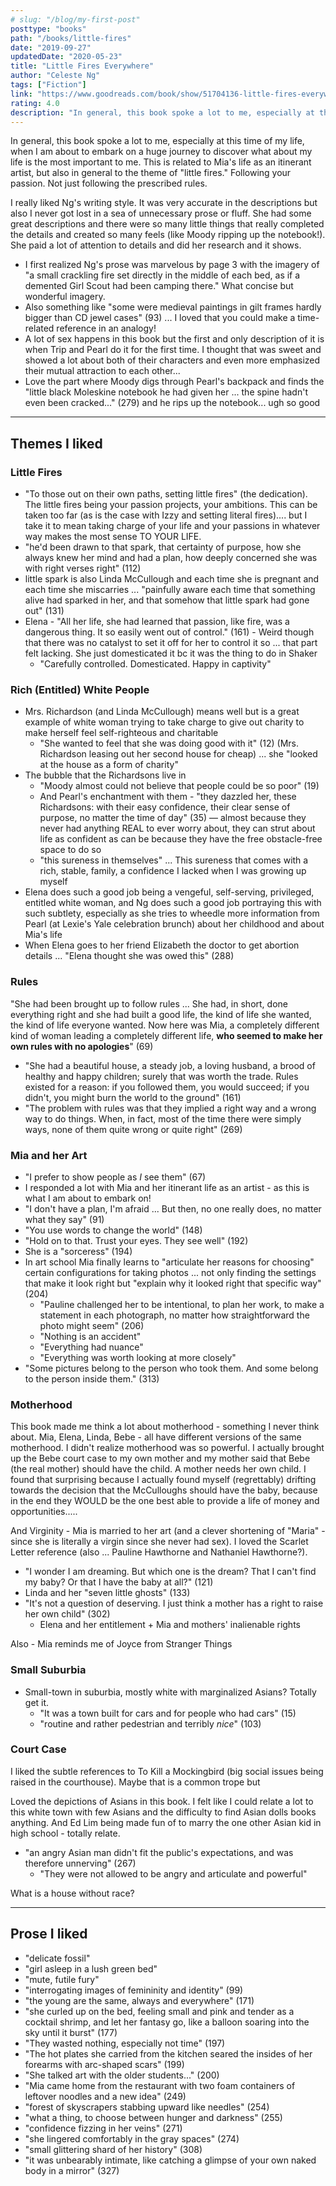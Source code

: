 ```yaml
---
# slug: "/blog/my-first-post"
posttype: "books"
path: "/books/little-fires"
date: "2019-09-27"
updatedDate: "2020-05-23"
title: "Little Fires Everywhere"
author: "Celeste Ng"
tags: ["Fiction"]
link: "https://www.goodreads.com/book/show/51704136-little-fires-everywhere"
rating: 4.0
description: "In general, this book spoke a lot to me, especially at this time of my life, when I am about to embark on a huge journey to discover what about my life is the most important to me. This is related to Mia's life as an itinerant artist, but also in general to the theme of 'little fires.' Following your passion. Not just following the prescribed rules."
---
```


In general, this book spoke a lot to me, especially at this time of my life, when I am about to embark on a huge journey to discover what about my life is the most important to me. This is related to Mia's life as an itinerant artist, but also in general to the theme of "little fires." Following your passion. Not just following the prescribed rules.

I really liked Ng's writing style. It was very accurate in the descriptions but also I never got lost in a sea of unnecessary prose or fluff. She had some great descriptions and there were so many little things that really completed the details and created so many feels (like Moody ripping up the notebook!). She paid a lot of attention to details and did her research and it shows. 

- I first realized Ng's prose was marvelous by page 3 with the imagery of "a small crackling fire set directly in the middle of each bed, as if a demented Girl Scout had been camping there." What concise but wonderful imagery.
- Also something like "some were medieval paintings in gilt frames hardly bigger than CD jewel cases" (93) ... I loved that you could make a time-related reference in an analogy!
- A lot of sex happens in this book but the first and only description of it is when Trip and Pearl do it for the first time. I thought that was sweet and showed a lot about both of their characters and even more emphasized their mutual attraction to each other...
- Love the part where Moody digs through Pearl's backpack and finds the "little black Moleskine notebook he had given her ... the spine hadn't even been cracked..." (279) and he rips up the notebook... ugh so good

---


## Themes I liked


### Little Fires

- "To those out on their own paths, setting little fires" (the dedication). The little fires being your passion projects, your ambitions. This can be taken too far (as is the case with Izzy and setting literal fires).... but I take it to mean taking charge of your life and your passions in whatever way makes the most sense TO YOUR LIFE.
- "he'd been drawn to that spark, that certainty of purpose, how she always knew her mind and had a plan, how deeply concerned she was with right verses right" (112)
- little spark is also Linda McCullough and each time she is pregnant and each time she miscarries ... "painfully aware each time that something alive had sparked in her, and that somehow that little spark had gone out" (131)
- Elena - "All her life, she had learned that passion, like fire, was a dangerous thing. It so easily went out of control." (161) - Weird though that there was no catalyst to set it off for her to control it so ... that part felt lacking. She just domesticated it bc it was the thing to do in Shaker
    - "Carefully controlled. Domesticated. Happy in captivity"

### Rich (Entitled) White People

- Mrs. Richardson (and Linda McCullough) means well but is a great example of white woman trying to take charge to give out charity to make herself feel self-righteous and charitable
    - "She wanted to feel that she was doing good with it" (12) (Mrs. Richardson leasing out her second house for cheap) ... she "looked at the house as a form of charity"
- The bubble that the Richardsons live in
    - "Moody almost could not believe that people could be so poor" (19)
    - And Pearl's enchantment with them - "they dazzled her, these Richardsons: with their easy confidence, their clear sense of purpose, no matter the time of day" (35) — almost because they never had anything REAL to ever worry about, they can strut about life as confident as can be because they have the free obstacle-free space to do so
    - "this sureness in themselves" ... This sureness that comes with a rich, stable, family, a confidence I lacked when I was growing up myself
- Elena does such a good job being a vengeful, self-serving, privileged, entitled white woman, and Ng does such a good job portraying this with such subtlety, especially as she tries to wheedle more information from Pearl (at Lexie's Yale celebration brunch) about her childhood and about Mia's life
- When Elena goes to her friend Elizabeth the doctor to get abortion details ... "Elena thought she was owed this" (288)

### Rules

"She had been brought up to follow rules ... She had, in short, done everything right and she had built a good life, the kind of life she wanted, the kind of life everyone wanted. Now here was Mia, a completely different kind of woman leading a completely different life, **who seemed to make her own rules with no apologies**" (69)

- "She had a beautiful house, a steady job, a loving husband, a brood of healthy and happy children; surely that was worth the trade. Rules existed for a reason: if you followed them, you would succeed; if you didn't, you might burn the world to the ground" (161)
- "The problem with rules was that they implied a right way and a wrong way to do things. When, in fact, most of the time there were simply ways, none of them quite wrong or quite right" (269)

### Mia and her Art

- "I prefer to show people as *I* see them" (67)
- I responded a lot with Mia and her itinerant life as an artist - as this is what I am about to embark on!
- "I don't have a plan, I'm afraid ... But then, no one really does, no matter what they say" (91)
- "You use words to change the world" (148)
- "Hold on to that. Trust your eyes. They see well" (192)
- She is a "sorceress" (194)
- In art school Mia finally learns to "articulate her reasons for choosing" certain configurations for taking photos ... not only finding the settings that make it look right but "explain why it looked right that specific way" (204)
    - "Pauline challenged her to be intentional, to plan her work, to make a statement in each photograph, no matter how straightforward the photo might seem" (206)
    - "Nothing is an accident"
    - "Everything had nuance"
    - "Everything was worth looking at more closely"
- "Some pictures belong to the person who took them. And some belong to the person inside them." (313)

### Motherhood

This book made me think a lot about motherhood - something I never think about. Mia, Elena, Linda, Bebe - all have different versions of the same motherhood. I didn't realize motherhood was so powerful. I actually brought up the Bebe court case to my own mother and my mother said that Bebe (the real mother) should have the child. A mother needs her own child. I found that surprising because I actually found myself (regrettably) drifting towards the decision that the McCulloughs should have the baby, because in the end they WOULD be the one best able to provide a life of money and opportunities.....

And Virginity - Mia is married to her art (and a clever shortening of "Maria" - since she is literally a virgin since she never had sex). I loved the Scarlet Letter reference (also ... Pauline Hawthorne and Nathaniel Hawthorne?). 

- "I wonder I am dreaming. But which one is the dream? That I can't find my baby? Or that I have the baby at all?" (121)
- Linda and her "seven little ghosts" (133)
- "It's not a question of deserving. I just think a mother has a right to raise her own child" (302)
    - Elena and her entitlement + Mia and mothers' inalienable rights

Also - Mia reminds me of Joyce from Stranger Things

### Small Suburbia

- Small-town in suburbia, mostly white with marginalized Asians? Totally get it.
    - "It was a town built for cars and for people who had cars" (15)
    - "routine and rather pedestrian and terribly *nice*" (103)

### Court Case

I liked the subtle references to To Kill a Mockingbird (big social issues being raised in the courthouse). Maybe that is a common trope but 

Loved the depictions of Asians in this book. I felt like I could relate a lot to this white town with few Asians and the difficulty to find Asian dolls books anything. And Ed Lim being made fun of to marry the one other Asian kid in high school - totally relate. 

- "an angry Asian man didn't fit the public's expectations, and was therefore unnerving" (267)
    - "They were not allowed to be angry and articulate and powerful"

What is a house without race? 

---

## Prose I liked

- "delicate fossil"
- "girl asleep in a lush green bed"
- "mute, futile fury"
- "interrogating images of femininity and identity" (99)
- "the young are the same, always and everywhere" (171)
- "she curled up on the bed, feeling small and pink and tender as a cocktail shrimp, and let her fantasy go, like a balloon soaring into the sky until it burst" (177)
- "They wasted nothing, especially not time" (197)
- "The hot plates she carried from the kitchen seared the insides of her forearms with arc-shaped scars" (199)
- "She talked art with the older students..." (200)
- "Mia came home from the restaurant with two foam containers of leftover noodles and a new idea" (249)
- "forest of skyscrapers stabbing upward like needles" (254)
- "what a thing, to choose between hunger and darkness" (255)
- "confidence fizzing in her veins" (271)
- "she lingered comfortably in the gray spaces" (274)
- "small glittering shard of her history" (308)
- "it was unbearably intimate, like catching a glimpse of your own naked body in a mirror" (327)